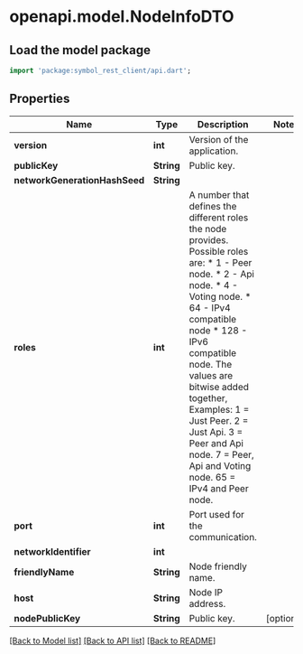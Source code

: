 # openapi.model.NodeInfoDTO

## Load the model package
```dart
import 'package:symbol_rest_client/api.dart';
```

## Properties
Name | Type | Description | Notes
------------ | ------------- | ------------- | -------------
**version** | **int** | Version of the application. | 
**publicKey** | **String** | Public key. | 
**networkGenerationHashSeed** | **String** |  | 
**roles** | **int** | A number that defines the different roles the node provides. Possible roles are: * 1 - Peer node. * 2 - Api node. * 4 - Voting node. * 64 - IPv4 compatible node * 128 - IPv6 compatible node.  The values are bitwise added together, Examples: 1 = Just Peer. 2 = Just Api. 3 = Peer and Api node. 7 = Peer, Api and Voting node. 65 = IPv4 and Peer node.  | 
**port** | **int** | Port used for the communication. | 
**networkIdentifier** | **int** |  | 
**friendlyName** | **String** | Node friendly name. | 
**host** | **String** | Node IP address. | 
**nodePublicKey** | **String** | Public key. | [optional] 

[[Back to Model list]](../README.md#documentation-for-models) [[Back to API list]](../README.md#documentation-for-api-endpoints) [[Back to README]](../README.md)


